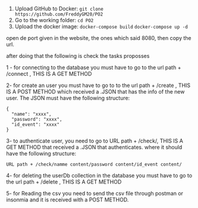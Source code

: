 1) Upload GitHub to Docker:
`git clone https://github.com/FreddyGM20/PO2`
2) Go to the working folder:
`cd PO2`
3) Upload the docker image:
`docker-compose build` 
`docker-compose up -d`

open de port given in the website, the ones which said 8080,
then copy the url.

after doing that the following is check the tasks proposses 

1 - for connecting to the database you must have to go
to the url path + /connect , THIS IS A GET METHOD

2- for create an user you must have to go to 
to the url path + /create , THIS IS A POST METHOD
which received a .JSON that has the info of the new user.
The JSON must have the following structure:

```
{
  "name": "xxxx",
  "password": "xxxx",
  "id_event": "xxxx"
}
```

3- to authenticate user, you need to go to URL path + /check/, THIS IS A GET METHOD that received a .JSON that authenticates.
where it should have the following structure:

```
URL path + /check/namme content/password content/id_event content/

```

4- for deleting the userDb collection in the database you must have to go
to the url path + /delete , THIS IS A GET METHOD

5- for Reading the csv you need to send the csv file through postman or insonmia
and it is received with a POST METHOD.





